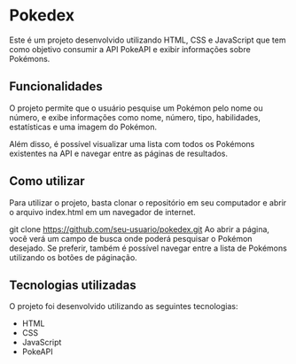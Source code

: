 # Pokedex

Este é um projeto desenvolvido utilizando HTML, CSS e JavaScript que tem como objetivo consumir a API PokeAPI e exibir informações sobre Pokémons.

## Funcionalidades
O projeto permite que o usuário pesquise um Pokémon pelo nome ou número, e exibe informações como nome, número, tipo, habilidades, estatísticas e uma imagem do Pokémon.

Além disso, é possível visualizar uma lista com todos os Pokémons existentes na API e navegar entre as páginas de resultados.

## Como utilizar
Para utilizar o projeto, basta clonar o repositório em seu computador e abrir o arquivo index.html em um navegador de internet.

git clone https://github.com/seu-usuario/pokedex.git
Ao abrir a página, você verá um campo de busca onde poderá pesquisar o Pokémon desejado. Se preferir, também é possível navegar entre a lista de Pokémons utilizando os botões de páginação.

## Tecnologias utilizadas
O projeto foi desenvolvido utilizando as seguintes tecnologias:

- HTML
- CSS
- JavaScript
- PokeAPI
